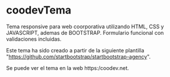 # coodevTema

Tema responsive para web coorporativa utilizando HTML, CSS y JAVASCRIPT, ademas de BOOTSTRAP.
Formulario funcional con validaciones incluidas.

Este tema ha sido creado a partir de la siguiente plantilla "https://github.com/startbootstrap/startbootstrap-agency".

Se puede ver el tema en la web https:/coodev.net.
